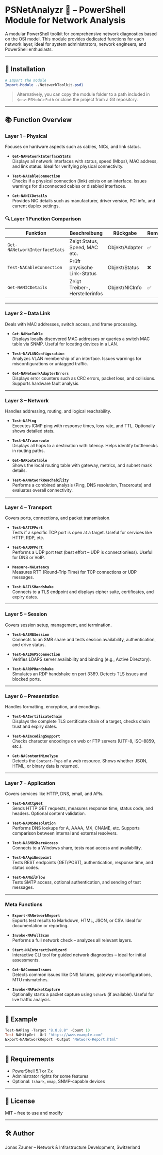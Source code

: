 # PSNetAnalyzr 📡 – PowerShell Module for Network Analysis

A modular PowerShell toolkit for comprehensive network diagnostics based on the OSI model. This module provides dedicated functions for each network layer, ideal for system administrators, network engineers, and PowerShell enthusiasts.

---

## 🔧 Installation

```powershell
# Import the module
Import-Module ./NetzwerkToolkit.psd1
```

> Alternatively, you can copy the module folder to a path included in `$env:PSModulePath` or clone the project from a Git repository.

---

## 📚 Function Overview

### Layer 1 – Physical  
Focuses on hardware aspects such as cables, NICs, and link status.

- **`Get-NANetworkInterfaceStats`**  
  Displays all network interfaces with status, speed (Mbps), MAC address, and link status. Ideal for verifying physical connectivity.

- **`Test-NACableConnection`**  
  Checks if a physical connection (link) exists on an interface. Issues warnings for disconnected cables or disabled interfaces.

- **`Get-NANICDetails`**  
  Provides NIC details such as manufacturer, driver version, PCI info, and current duplex settings.

### 🔍 Layer 1 Function Comparison

| Funktion               | Beschreibung                         | Rückgabe         | Remote | Besonderheiten                  |
|------------------------|--------------------------------------|------------------|--------|----------------------------------|
| `Get-NANetworkInterfaceStats` | Zeigt Status, Speed, MAC etc.       | Objekt/Adapter   | ✅      | `-Detailed` für erweiterte Infos |
| `Test-NACableConnection`     | Prüft physische Link-Status         | Objekt/Status    | ❌      | Direkt via .NET API              |
| `Get-NANICDetails`           | Zeigt Treiber-, Herstellerinfos     | Objekt/NICInfo   | ✅      | Mit PCI-ID & Logging             |

---

### Layer 2 – Data Link  
Deals with MAC addresses, switch access, and frame processing.

- **`Get-NAMacTable`**  
  Displays locally discovered MAC addresses or queries a switch MAC table via SNMP. Useful for locating devices in a LAN.

- **`Test-NAVLANConfiguration`**  
  Analyzes VLAN membership of an interface. Issues warnings for misconfigurations or untagged traffic.

- **`Get-NANetworkAdapterErrors`**  
  Displays error counters such as CRC errors, packet loss, and collisions. Supports hardware fault analysis.

---

### Layer 3 – Network  
Handles addressing, routing, and logical reachability.

- **`Test-NAPing`**  
  Executes ICMP ping with response times, loss rate, and TTL. Optionally shows detailed stats.

- **`Test-NATraceroute`**  
  Displays all hops to a destination with latency. Helps identify bottlenecks in routing paths.

- **`Get-NARouteTable`**  
  Shows the local routing table with gateway, metrics, and subnet mask details.

- **`Test-NANetworkReachability`**  
  Performs a combined analysis (Ping, DNS resolution, Traceroute) and evaluates overall connectivity.

---

### Layer 4 – Transport  
Covers ports, connections, and packet transmission.

- **`Test-NATCPPort`**  
  Tests if a specific TCP port is open at a target. Useful for services like HTTP, RDP, etc.

- **`Test-NAUDPPort`**  
  Performs a UDP port test (best effort – UDP is connectionless). Useful for DNS or VoIP.

- **`Measure-NALatency`**  
  Measures RTT (Round-Trip Time) for TCP connections or UDP messages.

- **`Test-NATLSHandshake`**  
  Connects to a TLS endpoint and displays cipher suite, certificates, and expiry dates.

---

### Layer 5 – Session  
Covers session setup, management, and termination.

- **`Test-NASMBSession`**  
  Connects to an SMB share and tests session availability, authentication, and drive status.

- **`Test-NALDAPSConnection`**  
  Verifies LDAPS server availability and binding (e.g., Active Directory).

- **`Test-NARDPHandshake`**  
  Simulates an RDP handshake on port 3389. Detects TLS issues and blocked ports.

---

### Layer 6 – Presentation  
Handles formatting, encryption, and encodings.

- **`Test-NACertificateChain`**  
  Displays the complete TLS certificate chain of a target, checks chain trust and expiry dates.

- **`Test-NAEncodingSupport`**  
  Checks character encodings on web or FTP servers (UTF-8, ISO-8859, etc.).

- **`Get-NAContentMimeType`**  
  Detects the `Content-Type` of a web resource. Shows whether JSON, HTML, or binary data is returned.

---

### Layer 7 – Application  
Covers services like HTTP, DNS, email, and APIs.

- **`Test-NAHttpGet`**  
  Sends HTTP GET requests, measures response time, status code, and headers. Optional content validation.

- **`Test-NADNSResolution`**  
  Performs DNS lookups for A, AAAA, MX, CNAME, etc. Supports comparison between internal and external resolvers.

- **`Test-NASMBShareAccess`**  
  Connects to a Windows share, tests read access and availability.

- **`Test-NAApiEndpoint`**  
  Tests REST endpoints (GET/POST), authentication, response time, and status codes.

- **`Test-NAMailFlow`**  
  Tests SMTP access, optional authentication, and sending of test messages.

---

### Meta Functions

- **`Export-NANetworkReport`**  
  Exports test results to Markdown, HTML, JSON, or CSV. Ideal for documentation or reporting.

- **`Invoke-NAFullScan`**  
  Performs a full network check – analyzes all relevant layers.

- **`Start-NAInteractiveWizard`**  
  Interactive CLI tool for guided network diagnostics – ideal for initial assessments.

- **`Get-NACommonIssues`**  
  Detects common issues like DNS failures, gateway misconfigurations, MTU mismatches.

- **`Invoke-NAPacketCapture`**  
  Optionally starts a packet capture using `tshark` (if available). Useful for live traffic analysis.

---

## 📂 Example

```powershell
Test-NAPing -Target "8.8.8.8" -Count 10
Test-NAHttpGet -Url "https://www.example.com"
Export-NANetworkReport -Output "Network-Report.html"
```

---

## 🧩 Requirements

- PowerShell 5.1 or 7.x  
- Administrator rights for some features  
- Optional: `tshark`, `nmap`, SNMP-capable devices

---

## 📃 License

MIT – free to use and modify

---

## 🛠️ Author

Jonas Zauner – Network & Infrastructure Development, Switzerland
